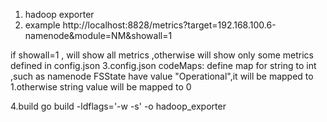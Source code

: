 1. hadoop exporter
2. example
http://localhost:8828/metrics?target=192.168.100.6-namenode&module=NM&showall=1

if showall=1 , will show all metrics ,otherwise will show only some metrics defined in config.json
3.config.json
codeMaps: define map for string to int ,such as namenode FSState have value "Operational",it will be mapped to 1.otherwise string value will be mapped to 0

4.build
go build -ldflags='-w -s' -o hadoop_exporter